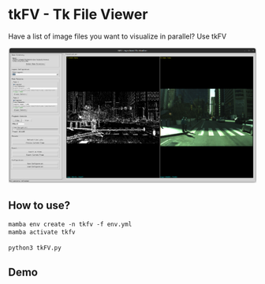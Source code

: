 # tkFV - Tk File Viewer

Have a list of image files you want to visualize in parallel? Use tkFV

![tkFV Demo](demo/demo_im.png)

## How to use?
```
mamba env create -n tkfv -f env.yml
mamba activate tkfv

python3 tkFV.py
```

## Demo

